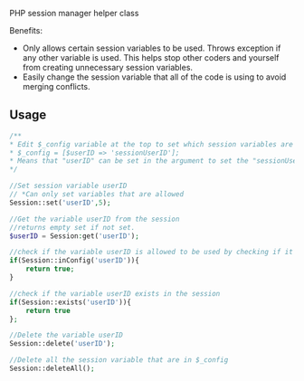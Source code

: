 PHP session manager helper class

Benefits:
- Only allows certain session variables to be used. Throws exception if any other variable is used.
This helps stop other coders and yourself from creating unnecessary session variables.
- Easily change the session variable that all of the code is using to avoid merging conflicts.


Usage
-----

```php
/**
* Edit $_config variable at the top to set which session variables are allowed
* $_config = [$userID => 'sessionUserID'];
* Means that "userID" can be set in the argument to set the "sessionUserID" session variable.
*/

//Set session variable userID
// *Can only set variables that are allowed
Session::set('userID',5);

//Get the variable userID from the session
//returns empty set if not set.
$userID = Session:get('userID');

//check if the variable userID is allowed to be used by checking if it's in $_config
if(Session::inConfig('userID')){
    return true;
}

//check if the variable userID exists in the session
if(Session::exists('userID')){
    return true
};

//Delete the variable userID
Session::delete('userID');

//Delete all the session variable that are in $_config
Session::deleteAll();


```

